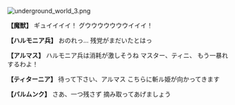 
![underground_world_3.png](../images/backgrounds/underground_world_3.png)

**【魔獣】**
ギュイイイイ！
グウウウウウウウイイイ！

**【ハルモニア兵】**
おのれっ…
残党がまだいたとはっ

**【アルマス】**
ハルモニア兵は消耗が激しそうね
マスター、ティニ、
もう一暴れするわよ！

**【ティターニア】**
待って下さい、アルマス
こちらに斬ル姫が向かってきます

**【バルムンク】**
さあ、一つ残さず
摘み取ってあげましょう
